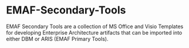 # EMAF-Secondary-Tools
EMAF Secondary Tools are a collection of MS Office and Visio Templates for developing Enterprise Architecture artifacts that can be imported into either DBM or ARIS (EMAF Primary Tools).
